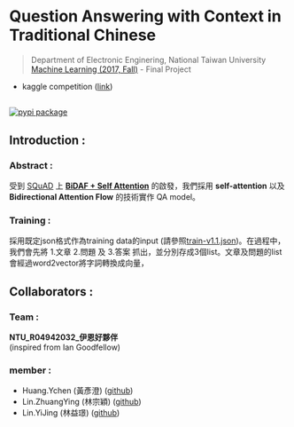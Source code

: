 # Question Answering with Context in Traditional Chinese
> Department of Electronic Enginering, National Taiwan University \
> [Machine Learning (2017, Fall)](http://speech.ee.ntu.edu.tw/~tlkagk/courses_ML17_2.html) - Final Project
- kaggle competition ([link](https://www.kaggle.com/c/ml-2017fall-final-chinese-qa/leaderboard))
## 

[![pypi package](https://img.shields.io/pypi/v/python-symphony.svg)](https://pypi.python.org/pypi/python-symphony/)


## Introduction :
### Abstract :
受到 [SQuAD](https://rajpurkar.github.io/SQuAD-explorer/) 上 **[BiDAF + Self Attention](https://arxiv.org/abs/1611.01603)** 的啟發，我們採用 **self-attention** 以及 **Bidirectional Attention Flow** 的技術實作 QA model。

### Training :
採用既定json格式作為training data的input (請參照[train-v1.1.json](./data/train-v1.1.json))。在過程中，我們會先將 1.文章 2.問題 及 3.答案 抓出，並分別存成3個list。文章及問題的list會經過word2vector將字詞轉換成向量，

## Collaborators : 
### Team :
**NTU_R04942032_伊恩好夥伴** \
(inspired from Ian Goodfellow)

### member :
- Huang.Ychen (黃彥澄) ([github](#))
- Lin.ZhuangYing (林宗穎) ([github](#))
- Lin.YiJing (林益璟) ([github](#))

